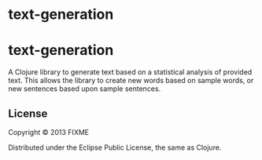 # text-generation

text-generation
===============

A Clojure library to generate text based on a statistical analysis of provided text.  This allows the library to create new words based on sample words, or new sentences based upon sample sentences.

## License

Copyright © 2013 FIXME

Distributed under the Eclipse Public License, the same as Clojure.
